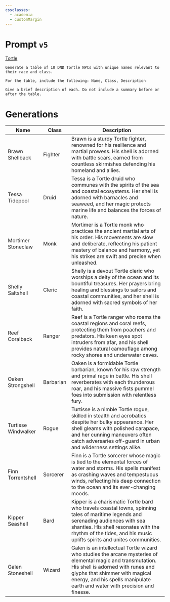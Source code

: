 ```yaml
---
cssclasses:
  - academia
  - customMargin
---
```

# Prompt ``v5``
[Tortle](file:///D:\Documents\Notes\DND\DND\Quartz\DM\Homebrew\Sapient\Tortle)
```
Generate a table of 10 DND Tortle NPCs with unique names relevant to their race and class.

For the table, include the following: Name, Class, Description

Give a brief description of each. Do not include a summary before or after the table.
```

# Generations

| Name                | Class     | Description                                                                                                                                                                                                                                                      |
| ------------------- | --------- | ---------------------------------------------------------------------------------------------------------------------------------------------------------------------------------------------------------------------------------------------------------------- |
| Brawn Shellback     | Fighter   | Brawn is a sturdy Tortle fighter, renowned for his resilience and martial prowess. His shell is adorned with battle scars, earned from countless skirmishes defending his homeland and allies.                                                                   |
| Tessa Tidepool      | Druid     | Tessa is a Tortle druid who communes with the spirits of the sea and coastal ecosystems. Her shell is adorned with barnacles and seaweed, and her magic protects marine life and balances the forces of nature.                                                  |
| Mortimer Stoneclaw  | Monk      | Mortimer is a Tortle monk who practices the ancient martial arts of his order. His movements are slow and deliberate, reflecting his patient mastery of balance and harmony, yet his strikes are swift and precise when unleashed.                               |
| Shelly Saltshell    | Cleric    | Shelly is a devout Tortle cleric who worships a deity of the ocean and its bountiful treasures. Her prayers bring healing and blessings to sailors and coastal communities, and her shell is adorned with sacred symbols of her faith.                           |
| Reef Coralback      | Ranger    | Reef is a Tortle ranger who roams the coastal regions and coral reefs, protecting them from poachers and predators. His keen eyes spot intruders from afar, and his shell provides natural camouflage among rocky shores and underwater caves.                   |
| Oaken Strongshell   | Barbarian | Oaken is a formidable Tortle barbarian, known for his raw strength and primal rage in battle. His shell reverberates with each thunderous roar, and his massive fists pummel foes into submission with relentless fury.                                          |
| Turtisse Windwalker | Rogue     | Turtisse is a nimble Tortle rogue, skilled in stealth and acrobatics despite her bulky appearance. Her shell gleams with polished carapace, and her cunning maneuvers often catch adversaries off-guard in urban and wilderness settings alike.                  |
| Finn Torrentshell   | Sorcerer  | Finn is a Tortle sorcerer whose magic is tied to the elemental forces of water and storms. His spells manifest as crashing waves and tempestuous winds, reflecting his deep connection to the ocean and its ever-changing moods.                                 |
| Kipper Seashell     | Bard      | Kipper is a charismatic Tortle bard who travels coastal towns, spinning tales of maritime legends and serenading audiences with sea shanties. His shell resonates with the rhythm of the tides, and his music uplifts spirits and unites communities.            |
| Galen Stoneshell    | Wizard    | Galen is an intellectual Tortle wizard who studies the arcane mysteries of elemental magic and transmutation. His shell is adorned with runes and glyphs that shimmer with magical energy, and his spells manipulate earth and water with precision and finesse. |